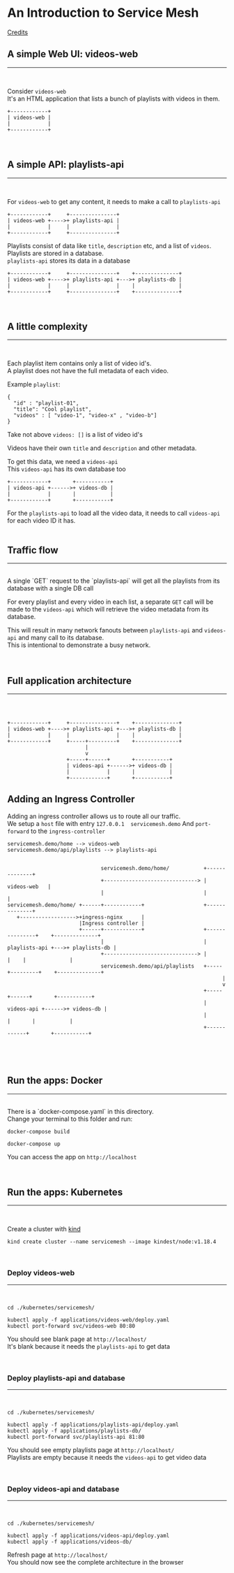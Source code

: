 # An Introduction to Service Mesh
<a href="https://github.com/marcel-dempers/docker-development-youtube-series/blob/master/kubernetes/servicemesh/introduction.md">Credits</a>
## A simple Web UI: videos-web
<hr/>
<br/>

Consider `videos-web` <br/>
It's an HTML application that lists a bunch of playlists with videos in them.

```
+------------+
| videos-web |
|            |
+------------+
```
<br/>

## A simple API: playlists-api
<hr/>
<br/>

For `videos-web` to get any content, it needs to make a call to `playlists-api`

```
+------------+     +---------------+
| videos-web +---->+ playlists-api |
|            |     |               |
+------------+     +---------------+

```

Playlists consist of data like `title`, `description` etc, and a list of `videos`. <br/>
Playlists are stored in a database. <br/>
`playlists-api` stores its data in a database

```
+------------+     +---------------+    +--------------+
| videos-web +---->+ playlists-api +--->+ playlists-db |
|            |     |               |    |              |
+------------+     +---------------+    +--------------+

```

<br/>

## A little complexity
<hr/>
<br/>

Each playlist item contains only a list of video id's. <br/>
A playlist does not have the full metadata of each video. <br/>

Example `playlist`:
```
{
  "id" : "playlist-01",
  "title": "Cool playlist",
  "videos" : [ "video-1", "video-x" , "video-b"]
}
```
Take not above `videos: []` is a list of video id's <br/>

Videos have their own `title` and `description` and other metadata. <br/>

To get this data, we need a `videos-api` <br/>
This `videos-api` has its own database too <br/>

```
+------------+       +-----------+
| videos-api +------>+ videos-db |
|            |       |           |
+------------+       +-----------+
```

For the `playlists-api` to load all the video data, it needs to call `videos-api` for each video ID it has.<br/>
<br/>

## Traffic flow
<hr/>
<br/>
A single `GET` request to the `playlists-api` will get all the playlists 
from its database with a single DB call <br/>

For every playlist and every video in each list, a separate `GET` call will be made to the `videos-api` which will
retrieve the video metadata from its database. <br/>

This will result in many network fanouts between `playlists-api` and `videos-api` and many call to its database. <br/>
This is intentional to demonstrate a busy network.

<br/>

## Full application architecture
<hr/>
<br/>

```

+------------+     +---------------+    +--------------+
| videos-web +---->+ playlists-api +--->+ playlists-db |
|            |     |               |    |              |
+------------+     +-----+---------+    +--------------+
                         |
                         v
                   +-----+------+       +-----------+
                   | videos-api +------>+ videos-db |
                   |            |       |           |
                   +------------+       +-----------+

```

## Adding an Ingress Controller

Adding an ingress controller allows us to route all our traffic. </br>
We setup a `host` file with entry `127.0.0.1  servicemesh.demo`
And `port-forward` to the `ingress-controller`


```
servicemesh.demo/home --> videos-web
servicemesh.demo/api/playlists --> playlists-api


                              servicemesh.demo/home/           +--------------+
                              +------------------------------> | videos-web   |
                              |                                |              |
servicemesh.demo/home/ +------+------------+                   +--------------+
   +------------------>+ingress-nginx      |
                       |Ingress controller |
                       +------+------------+                   +---------------+    +--------------+
                              |                                | playlists-api +--->+ playlists-db |
                              +------------------------------> |               |    |              |
                              servicemesh.demo/api/playlists   +-----+---------+    +--------------+
                                                                     |
                                                                     v
                                                               +-----+------+       +-----------+
                                                               | videos-api +------>+ videos-db |
                                                               |            |       |           |
                                                               +------------+       +-----------+



```
<br/>

## Run the apps: Docker
<hr/>
<br/>
There is a `docker-compose.yaml`  in this directory. <br/>
Change your terminal to this folder and run:

```
docker-compose build

docker-compose up

```

You can access the app on `http://localhost` 

<br/>

## Run the apps: Kubernetes 
<hr/>
<br/>

Create a cluster with [kind](https://kind.sigs.k8s.io/docs/user/quick-start/)

```
kind create cluster --name servicemesh --image kindest/node:v1.18.4
```
<br/>

### Deploy videos-web

<hr/>
<br/>

```
cd ./kubernetes/servicemesh/

kubectl apply -f applications/videos-web/deploy.yaml
kubectl port-forward svc/videos-web 80:80

```

You should see blank page at `http://localhost/` <br/>
It's blank because it needs the `playlists-api` to get data

<br/>

### Deploy playlists-api and database

<hr/>
<br/>

```
cd ./kubernetes/servicemesh/

kubectl apply -f applications/playlists-api/deploy.yaml
kubectl apply -f applications/playlists-db/
kubectl port-forward svc/playlists-api 81:80

```

You should see empty playlists page at `http://localhost/` <br/>
Playlists are empty because it needs the `videos-api` to get video data <br/>

<br/>

### Deploy videos-api and database

<hr/>
<br/>

```
cd ./kubernetes/servicemesh/

kubectl apply -f applications/videos-api/deploy.yaml
kubectl apply -f applications/videos-db/
```

Refresh page at `http://localhost/` <br/>
You should now see the complete architecture in the browser <br/>